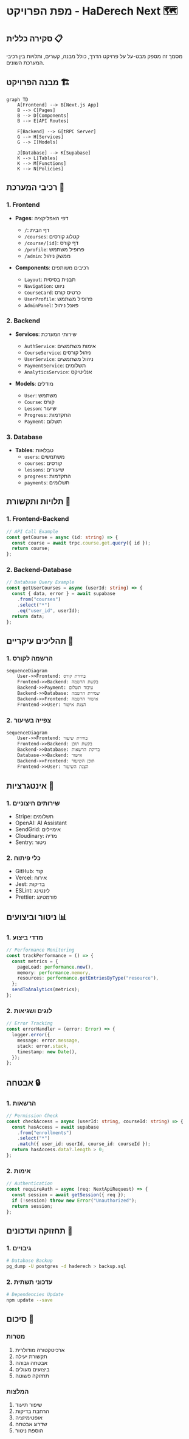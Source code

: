 # מפת הפרויקט - HaDerech Next 🗺️

## סקירה כללית 📋

מסמך זה מספק מבט-על על פרויקט הדרך, כולל מבנה, קשרים, ותלויות בין רכיבי המערכת השונים.

## מבנה הפרויקט 🏗️

```mermaid
graph TD
    A[Frontend] --> B[Next.js App]
    B --> C[Pages]
    B --> D[Components]
    B --> E[API Routes]

    F[Backend] --> G[tRPC Server]
    G --> H[Services]
    G --> I[Models]

    J[Database] --> K[Supabase]
    K --> L[Tables]
    K --> M[Functions]
    K --> N[Policies]
```

## רכיבי המערכת 🔧

### 1. Frontend

- **Pages**: דפי האפליקציה

  - `/`: דף הבית
  - `/courses`: קטלוג קורסים
  - `/course/[id]`: דף קורס
  - `/profile`: פרופיל משתמש
  - `/admin`: ממשק ניהול

- **Components**: רכיבים משותפים
  - `Layout`: תבנית בסיסית
  - `Navigation`: ניווט
  - `CourseCard`: כרטיס קורס
  - `UserProfile`: פרופיל משתמש
  - `AdminPanel`: פאנל ניהול

### 2. Backend

- **Services**: שירותי המערכת

  - `AuthService`: אימות משתמשים
  - `CourseService`: ניהול קורסים
  - `UserService`: ניהול משתמשים
  - `PaymentService`: תשלומים
  - `AnalyticsService`: אנליטיקס

- **Models**: מודלים
  - `User`: משתמש
  - `Course`: קורס
  - `Lesson`: שיעור
  - `Progress`: התקדמות
  - `Payment`: תשלום

### 3. Database

- **Tables**: טבלאות
  - `users`: משתמשים
  - `courses`: קורסים
  - `lessons`: שיעורים
  - `progress`: התקדמות
  - `payments`: תשלומים

## תלויות ותקשורת 🔄

### 1. Frontend-Backend

```typescript
// API Call Example
const getCourse = async (id: string) => {
  const course = await trpc.course.get.query({ id });
  return course;
};
```

### 2. Backend-Database

```typescript
// Database Query Example
const getUserCourses = async (userId: string) => {
  const { data, error } = await supabase
    .from("courses")
    .select("*")
    .eq("user_id", userId);
  return data;
};
```

## תהליכים עיקריים 🔄

### 1. הרשמה לקורס

```mermaid
sequenceDiagram
    User->>Frontend: בחירת קורס
    Frontend->>Backend: בקשת הרשמה
    Backend->>Payment: עיבוד תשלום
    Backend->>Database: שמירת הרשמה
    Backend->>Frontend: אישור הרשמה
    Frontend->>User: הצגת אישור
```

### 2. צפייה בשיעור

```mermaid
sequenceDiagram
    User->>Frontend: בחירת שיעור
    Frontend->>Backend: בקשת תוכן
    Backend->>Database: בדיקת הרשאות
    Database->>Backend: אישור
    Backend->>Frontend: תוכן השיעור
    Frontend->>User: הצגת השיעור
```

## אינטגרציות 🔌

### 1. שירותים חיצוניים

- Stripe: תשלומים
- OpenAI: AI Assistant
- SendGrid: אימיילים
- Cloudinary: מדיה
- Sentry: ניטור

### 2. כלי פיתוח

- GitHub: קוד
- Vercel: אירוח
- Jest: בדיקות
- ESLint: לינטינג
- Prettier: פורמטינג

## ניטור וביצועים 📊

### 1. מדדי ביצוע

```typescript
// Performance Monitoring
const trackPerformance = () => {
  const metrics = {
    pageLoad: performance.now(),
    memory: performance.memory,
    resources: performance.getEntriesByType("resource"),
  };
  sendToAnalytics(metrics);
};
```

### 2. לוגים ושגיאות

```typescript
// Error Tracking
const errorHandler = (error: Error) => {
  logger.error({
    message: error.message,
    stack: error.stack,
    timestamp: new Date(),
  });
};
```

## אבטחה 🔒

### 1. הרשאות

```typescript
// Permission Check
const checkAccess = async (userId: string, courseId: string) => {
  const hasAccess = await supabase
    .from("enrollments")
    .select("*")
    .match({ user_id: userId, course_id: courseId });
  return hasAccess.data?.length > 0;
};
```

### 2. אימות

```typescript
// Authentication
const requireAuth = async (req: NextApiRequest) => {
  const session = await getSession({ req });
  if (!session) throw new Error("Unauthorized");
  return session;
};
```

## תחזוקה ועדכונים 🔧

### 1. גיבויים

```bash
# Database Backup
pg_dump -U postgres -d haderech > backup.sql
```

### 2. עדכוני תשתית

```bash
# Dependencies Update
npm update --save
```

## סיכום 📝

### מטרות

1. ארכיטקטורה מודולרית
2. תקשורת יעילה
3. אבטחה גבוהה
4. ביצועים מעולים
5. תחזוקה פשוטה

### המלצות

1. שיפור תיעוד
2. הרחבת בדיקות
3. אופטימיזציה
4. שדרוג אבטחה
5. הוספת ניטור
